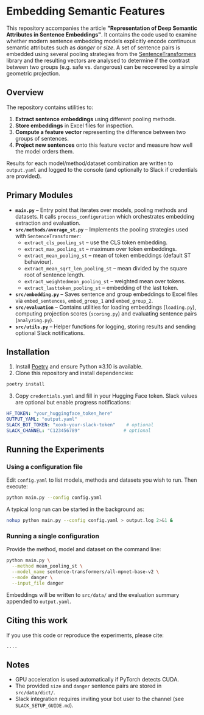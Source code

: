 # Embedding Semantic Features

This repository accompanies the article **"Representation of Deep Semantic Attributes in Sentence Embeddings"**. It contains the code used to examine whether modern sentence embedding models explicitly encode continuous semantic attributes such as *danger* or *size*. A set of sentence pairs is embedded using several pooling strategies from the [SentenceTransformers](https://www.sbert.net/) library and the resulting vectors are analysed to determine if the contrast between two groups (e.g. safe vs. dangerous) can be recovered by a simple geometric projection.

## Overview

The repository contains utilities to:

1. **Extract sentence embeddings** using different pooling methods.
2. **Store embeddings** in Excel files for inspection.
3. **Compute a feature vector** representing the difference between two groups of sentences.
4. **Project new sentences** onto this feature vector and measure how well the model orders them.

Results for each model/method/dataset combination are written to `output.yaml` and logged to the console (and optionally to Slack if credentials are provided).

## Primary Modules

- **`main.py`** – Entry point that iterates over models, pooling methods and datasets. It calls `process_configuration` which orchestrates embedding extraction and evaluation.
- **`src/methods/average_st.py`** – Implements the pooling strategies used with `SentenceTransformer`:
  - `extract_cls_pooling_st` – use the CLS token embedding.
  - `extract_max_pooling_st` – maximum over token embeddings.
  - `extract_mean_pooling_st` – mean of token embeddings (default ST behaviour).
  - `extract_mean_sqrt_len_pooling_st` – mean divided by the square root of sentence length.
  - `extract_weightedmean_pooling_st` – weighted mean over tokens.
  - `extract_lasttoken_pooling_st` – embedding of the last token.
- **`src/embedding.py`** – Saves sentence and group embeddings to Excel files via `embed_sentences`, `embed_group_1` and `embed_group_2`.
- **`src/evaluation`** – Contains utilities for loading embeddings (`loading.py`), computing projection scores (`scoring.py`) and evaluating sentence pairs (`analyzing.py`).
- **`src/utils.py`** – Helper functions for logging, storing results and sending optional Slack notifications.

## Installation

1. Install [Poetry](https://python-poetry.org/) and ensure Python ≥3.10 is available.
2. Clone this repository and install dependencies:

```bash
poetry install
```

3. Copy `credentials.yaml` and fill in your Hugging Face token. Slack values are optional but enable progress notifications:

```yaml
HF_TOKEN: "your_huggingface_token_here"
OUTPUT_YAML: "output.yaml"
SLACK_BOT_TOKEN: "xoxb-your-slack-token"    # optional
SLACK_CHANNEL: "C123456789"                # optional
```

## Running the Experiments

### Using a configuration file

Edit `config.yaml` to list models, methods and datasets you wish to run. Then execute:

```bash
python main.py --config config.yaml
```

A typical long run can be started in the background as:

```bash
nohup python main.py --config config.yaml > output.log 2>&1 &
```

### Running a single configuration

Provide the method, model and dataset on the command line:

```bash
python main.py \
  --method mean_pooling_st \
  --model_name sentence-transformers/all-mpnet-base-v2 \
  --mode danger \
  --input_file danger
```

Embeddings will be written to `src/data/` and the evaluation summary appended to `output.yaml`.

## Citing this work

If you use this code or reproduce the experiments, please cite:

```
....
```

## Notes

- GPU acceleration is used automatically if PyTorch detects CUDA.
- The provided `size` and `danger` sentence pairs are stored in `src/data/dict/`.
- Slack integration requires inviting your bot user to the channel (see `SLACK_SETUP_GUIDE.md`).

